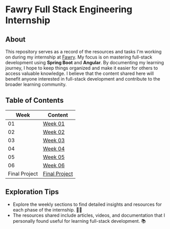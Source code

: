 # Fawry Full Stack Engineering Internship

## About 

This repository serves as a record of the resources and tasks I'm working on during my internship at [Fawry](https://www.fawry.com/). My focus is on mastering full-stack development using **Spring Boot** and **Angular**. By documenting my learning journey, I hope to keep things organized and make it easier for others to access valuable knowledge. I believe that the content shared here will benefit anyone interested in full-stack development and contribute to the broader learning community.

## Table of Contents

| Week         | Content                                              |
|--------------|------------------------------------------------------|
| 01           | [Week 01](./Week01#readme)                           |
| 02           | [Week 02](./Week02#readme)                           |
| 03           | [Week 03](./Week03#readme)                           |
| 04           | [Week 04](./Week04#readme)                           |
| 05           | [Week 05](./Week05#readme)                           |
| 06           | [Week 06](./Week06#readme)                           |
| Final Project| [Final Project](https://github.com/Fawry-Internship)  |

## Exploration Tips
- Explore the weekly sections to find detailed insights and resources for each phase of the internship. 🕵️‍♂️
- The resources shared include articles, videos, and documentation that I personally found useful for learning full-stack development. 📚


